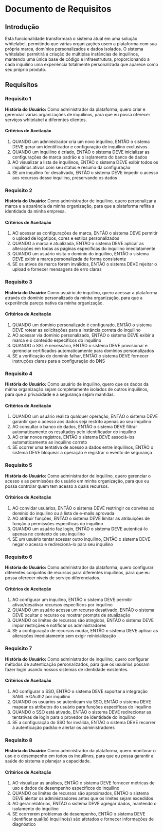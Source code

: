 # Documento de Requisitos

## Introdução

Esta funcionalidade transformará o sistema atual em uma solução whitelabel, permitindo que várias organizações usem a plataforma com sua própria marca, domínios personalizados e dados isolados. O sistema whitelabel permitirá a criação de múltiplas instâncias de inquilinos, mantendo uma única base de código e infraestrutura, proporcionando a cada inquilino uma experiência totalmente personalizada que aparece como seu próprio produto.

## Requisitos

### Requisito 1

**História do Usuário:** Como administrador da plataforma, quero criar e gerenciar várias organizações de inquilinos, para que eu possa oferecer serviços whitelabel a diferentes clientes.

#### Critérios de Aceitação

1. QUANDO um administrador cria um novo inquilino, ENTÃO o sistema DEVE gerar um identificador e configuração de inquilino exclusivos
2. QUANDO um inquilino é criado, ENTÃO o sistema DEVE inicializar as configurações de marca padrão e o isolamento do banco de dados
3. AO visualizar a lista de inquilinos, ENTÃO o sistema DEVE exibir todos os inquilinos ativos com seu status e resumo da configuração
4. SE um inquilino for desativado, ENTÃO o sistema DEVE impedir o acesso aos recursos desse inquilino, preservando os dados

### Requisito 2

**História do Usuário:** Como administrador de inquilino, quero personalizar a marca e a aparência da minha organização, para que a plataforma reflita a identidade da minha empresa.

#### Critérios de Aceitação

1. AO acessar as configurações de marca, ENTÃO o sistema DEVE permitir o upload de logotipos, cores e estilos personalizados
2. QUANDO a marca é atualizada, ENTÃO o sistema DEVE aplicar as alterações em todas as páginas específicas do inquilino imediatamente
3. QUANDO um usuário visita o domínio do inquilino, ENTÃO o sistema DEVE exibir a marca personalizada de forma consistente
4. SE os ativos de marca forem inválidos, ENTÃO o sistema DEVE rejeitar o upload e fornecer mensagens de erro claras

### Requisito 3

**História do Usuário:** Como usuário de inquilino, quero acessar a plataforma através do domínio personalizado da minha organização, para que a experiência pareça nativa da minha organização.

#### Critérios de Aceitação

1. QUANDO um domínio personalizado é configurado, ENTÃO o sistema DEVE rotear as solicitações para a instância correta do inquilino
2. AO acessar via domínio personalizado, ENTÃO o sistema DEVE exibir a marca e o conteúdo específicos do inquilino
3. QUANDO o SSL é necessário, ENTÃO o sistema DEVE provisionar e gerenciar certificados automaticamente para domínios personalizados
4. SE a verificação do domínio falhar, ENTÃO o sistema DEVE fornecer instruções claras para a configuração do DNS

### Requisito 4

**História do Usuário:** Como usuário de inquilino, quero que os dados da minha organização sejam completamente isolados de outros inquilinos, para que a privacidade e a segurança sejam mantidas.

#### Critérios de Aceitação

1. QUANDO um usuário realiza qualquer operação, ENTÃO o sistema DEVE garantir que o acesso aos dados seja restrito apenas ao seu inquilino
2. AO consultar o banco de dados, ENTÃO o sistema DEVE filtrar automaticamente os resultados pelo identificador do inquilino
3. AO criar novos registros, ENTÃO o sistema DEVE associá-los automaticamente ao inquilino correto
4. SE ocorrer uma tentativa de acesso a dados entre inquilinos, ENTÃO o sistema DEVE bloquear a operação e registrar o evento de segurança

### Requisito 5

**História do Usuário:** Como administrador de inquilino, quero gerenciar o acesso e as permissões do usuário em minha organização, para que eu possa controlar quem tem acesso a quais recursos.

#### Critérios de Aceitação

1. AO convidar usuários, ENTÃO o sistema DEVE restringir os convites ao domínio do inquilino ou à lista de e-mails aprovada
2. AO atribuir funções, ENTÃO o sistema DEVE limitar as atribuições de função a permissões específicas do inquilino
3. QUANDO um usuário faz login, ENTÃO o sistema DEVE autenticá-lo apenas no contexto de seu inquilino
4. SE um usuário tentar acessar outro inquilino, ENTÃO o sistema DEVE negar o acesso e redirecioná-lo para seu inquilino

### Requisito 6

**História do Usuário:** Como administrador da plataforma, quero configurar diferentes conjuntos de recursos para diferentes inquilinos, para que eu possa oferecer níveis de serviço diferenciados.

#### Critérios de Aceitação

1. AO configurar um inquilino, ENTÃO o sistema DEVE permitir ativar/desativar recursos específicos por inquilino
2. QUANDO um usuário acessa um recurso desativado, ENTÃO o sistema DEVE ocultar o recurso ou mostrar prompts de atualização
3. QUANDO os limites de recursos são atingidos, ENTÃO o sistema DEVE impor restrições e notificar os administradores
4. SE a configuração de recursos mudar, ENTÃO o sistema DEVE aplicar as alterações imediatamente sem exigir reinicialização

### Requisito 7

**História do Usuário:** Como administrador de inquilino, quero configurar métodos de autenticação personalizados, para que os usuários possam fazer login usando nossos sistemas de identidade existentes.

#### Critérios de Aceitação

1. AO configurar o SSO, ENTÃO o sistema DEVE suportar a integração SAML e OAuth2 por inquilino
2. QUANDO os usuários se autenticam via SSO, ENTÃO o sistema DEVE mapear os atributos do usuário para funções específicas do inquilino
3. QUANDO o SSO está ativado, ENTÃO o sistema DEVE redirecionar as tentativas de login para o provedor de identidade do inquilino
4. SE a configuração do SSO for inválida, ENTÃO o sistema DEVE recorrer à autenticação padrão e alertar os administradores

### Requisito 8

**História do Usuário:** Como administrador da plataforma, quero monitorar o uso e o desempenho em todos os inquilinos, para que eu possa garantir a saúde do sistema e planejar a capacidade.

#### Critérios de Aceitação

1. AO visualizar as análises, ENTÃO o sistema DEVE fornecer métricas de uso e dados de desempenho específicos do inquilino
2. QUANDO os limites de recursos são aproximados, ENTÃO o sistema DEVE alertar os administradores antes que os limites sejam excedidos
3. AO gerar relatórios, ENTÃO o sistema DEVE agregar dados, mantendo o isolamento do inquilino
4. SE ocorrerem problemas de desempenho, ENTÃO o sistema DEVE identificar qual(is) inquilino(s) são afetados e fornecer informações de diagnóstico